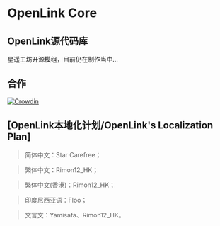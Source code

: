 # OpenLink Core

## OpenLink源代码库

星遥工坊开源模组，目前仍在制作当中...

## 合作

[![Crowdin](https://badges.crowdin.net/openlink/localized.svg)](https://crowdin.com/project/openlink)

## [OpenLink本地化计划/OpenLink's Localization Plan]

> 简体中文：Star Carefree；

> 繁体中文：Rimon12_HK；

> 繁体中文(香港)：Rimon12_HK；

> 印度尼西亚语：Floo；

> 文言文：Yamisafa、Rimon12_HK。